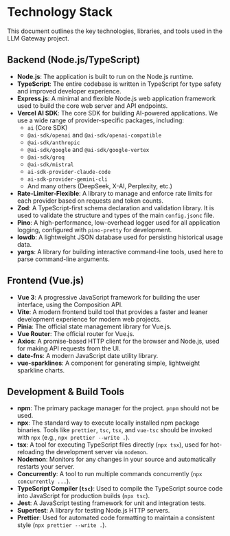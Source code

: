 # Technology Stack

This document outlines the key technologies, libraries, and tools used in the LLM Gateway project.

## Backend (Node.js/TypeScript)

*   **Node.js**: The application is built to run on the Node.js runtime.
*   **TypeScript**: The entire codebase is written in TypeScript for type safety and improved developer experience.
*   **Express.js**: A minimal and flexible Node.js web application framework used to build the core web server and API endpoints.
*   **Vercel AI SDK**: The core SDK for building AI-powered applications. We use a wide range of provider-specific packages, including:
    *   `ai` (Core SDK)
    *   `@ai-sdk/openai` and `@ai-sdk/openai-compatible`
    *   `@ai-sdk/anthropic`
    *   `@ai-sdk/google` and `@ai-sdk/google-vertex`
    *   `@ai-sdk/groq`
    *   `@ai-sdk/mistral`
    *   `ai-sdk-provider-claude-code`
    *   `ai-sdk-provider-gemini-cli`
    *   And many others (DeepSeek, X-AI, Perplexity, etc.)
*   **Rate-Limiter-Flexible**: A library to manage and enforce rate limits for each provider based on requests and token counts.
*   **Zod**: A TypeScript-first schema declaration and validation library. It is used to validate the structure and types of the main `config.jsonc` file.
*   **Pino**: A high-performance, low-overhead logger used for all application logging, configured with `pino-pretty` for development.
*   **lowdb**: A lightweight JSON database used for persisting historical usage data.
*   **yargs**: A library for building interactive command-line tools, used here to parse command-line arguments.

## Frontend (Vue.js)

*   **Vue 3**: A progressive JavaScript framework for building the user interface, using the Composition API.
*   **Vite**: A modern frontend build tool that provides a faster and leaner development experience for modern web projects.
*   **Pinia**: The official state management library for Vue.js.
*   **Vue Router**: The official router for Vue.js.
*   **Axios**: A promise-based HTTP client for the browser and Node.js, used for making API requests from the UI.
*   **date-fns**: A modern JavaScript date utility library.
*   **vue-sparklines**: A component for generating simple, lightweight sparkline charts.

## Development & Build Tools

*   **npm**: The primary package manager for the project. `pnpm` should not be used.
*   **npx**: The standard way to execute locally installed npm package binaries. Tools like `prettier`, `tsc`, `tsx`, and `vue-tsc` should be invoked with `npx` (e.g., `npx prettier --write .`).
*   **tsx**: A tool for executing TypeScript files directly (`npx tsx`), used for hot-reloading the development server via `nodemon`.
*   **Nodemon**: Monitors for any changes in your source and automatically restarts your server.
*   **Concurrently**: A tool to run multiple commands concurrently (`npx concurrently ...`).
*   **TypeScript Compiler (`tsc`)**: Used to compile the TypeScript source code into JavaScript for production builds (`npx tsc`).
*   **Jest**: A JavaScript testing framework for unit and integration tests.
*   **Supertest**: A library for testing Node.js HTTP servers.
*   **Prettier**: Used for automated code formatting to maintain a consistent style (`npx prettier --write .`).